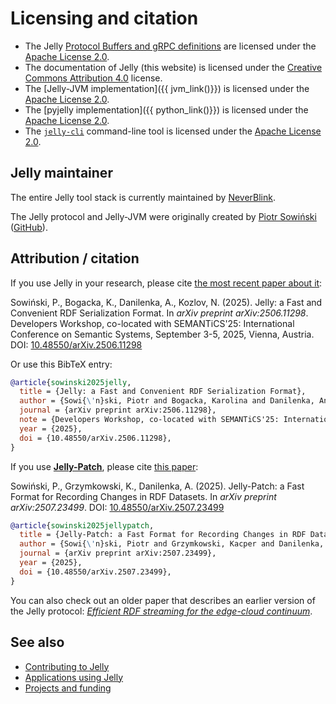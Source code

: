 # Licensing and citation

- The Jelly [Protocol Buffers and gRPC definitions](https://github.com/Jelly-RDF/jelly-protobuf) are licensed under the [Apache License 2.0](https://www.apache.org/licenses/LICENSE-2.0).
- The documentation of Jelly (this website) is licensed under the [Creative Commons Attribution 4.0](https://creativecommons.org/licenses/by/4.0/) license.
- The [Jelly-JVM implementation]({{ jvm_link()}}) is licensed under the [Apache License 2.0](https://www.apache.org/licenses/LICENSE-2.0).
- The [pyjelly implementation]({{ python_link()}}) is licensed under the [Apache License 2.0](https://www.apache.org/licenses/LICENSE-2.0).
- The [`jelly-cli`](https://github.com/Jelly-RDF/cli) command-line tool is licensed under the [Apache License 2.0](https://www.apache.org/licenses/LICENSE-2.0).

## Jelly maintainer

The entire Jelly tool stack is currently maintained by [NeverBlink](https://neverblink.eu).

The Jelly protocol and Jelly-JVM were originally created by [Piotr Sowiński](https://ostrzyciel.eu) ([GitHub](https://github.com/Ostrzyciel)).

## Attribution / citation

If you use Jelly in your research, please cite [the most recent paper about it](https://doi.org/10.48550/arXiv.2506.11298):

Sowiński, P., Bogacka, K., Danilenka, A., Kozlov, N. (2025). Jelly: a Fast and Convenient RDF Serialization Format. In _arXiv preprint arXiv:2506.11298_. Developers Workshop, co-located with SEMANTiCS'25: International Conference on Semantic Systems, September 3-5, 2025, Vienna, Austria. DOI: [10.48550/arXiv.2506.11298](https://doi.org/10.48550/arXiv.2506.11298)

Or use this BibTeX entry:

```bibtex
@article{sowinski2025jelly,
  title = {Jelly: a Fast and Convenient RDF Serialization Format},
  author = {Sowi{\'n}ski, Piotr and Bogacka, Karolina and Danilenka, Anastasiya and Kozlov, Nikita},
  journal = {arXiv preprint arXiv:2506.11298},
  note = {Developers Workshop, co-located with SEMANTiCS'25: International Conference on Semantic Systems, September 3-5, 2025, Vienna, Austria},
  year = {2025},
  doi = {10.48550/arXiv.2506.11298},
}
```

If you use **[Jelly-Patch](../specification/patch.md)**, please cite [this paper](https://arxiv.org/abs/2507.23499):

Sowiński, P., Grzymkowski, K., Danilenka, A. (2025). Jelly-Patch: a Fast Format for Recording Changes in RDF Datasets. In _arXiv preprint arXiv:2507.23499_. DOI: [10.48550/arXiv.2507.23499](https://doi.org/10.48550/arXiv.2507.23499)

```bibtex
@article{sowinski2025jellypatch,
  title = {Jelly-Patch: a Fast Format for Recording Changes in RDF Datasets},
  author = {Sowi{\'n}ski, Piotr and Grzymkowski, Kacper and Danilenka, Anastasiya},
  journal = {arXiv preprint arXiv:2507.23499},
  year = {2025},
  doi = {10.48550/arXiv.2507.23499},
}
```

You can also check out an older paper that describes an earlier version of the Jelly protocol: *[Efficient RDF streaming for the edge-cloud continuum](https://doi.org/10.1109/WF-IoT54382.2022.10152225)*.

## See also

- [Contributing to Jelly](../contributing/index.md)
- [Applications using Jelly](../use-cases.md)
- [Projects and funding](projects.md)
